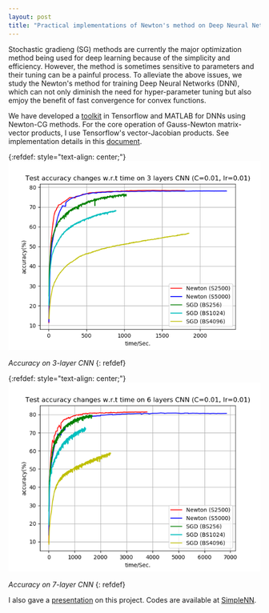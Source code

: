 ```yaml
---
layout: post
title: "Practical implementations of Newton's method on Deep Neural Network (in progress)"
---
```


Stochastic gradieng (SG) methods are currently the major optimization method being used for deep learning because of the simplicity and efficiency. However, the method is sometimes sensitive to parameters and their tuning can be a painful process. To alleviate the above issues, we study the Newton's method for training Deep Neural Networks (DNN), which can not only diminish the need for hyper-parameter tuning but also emjoy the benefit of fast convergence for convex functions.

We have developed a [toolkit](https://github.com/cjlin1/simpleNN) in Tensorflow and MATLAB for DNNs using Newton-CG methods. For the core operation of Gauss-Newton matrix-vector products, I use Tensorflow's vector-Jacobian products. See implementation details in this [document](/assets/pdf/Calculating_Gauss_Newton_Matrix_Vector_product_by_Vector_Jacobian_Products.pdf).

{:refdef: style="text-align: center;"}
![Accuracy on 3-layer CNN](/assets/images/accu_3layers.png)

*Accuracy on 3-layer CNN*
{: refdef}

{:refdef: style="text-align: center;"}
![Accuracy on 7-layer CNN](/assets/images/accu_7layers.png)

*Accuracy on 7-layer CNN*
{: refdef}

I also gave a [presentation](/assets/pdf/Newton_methods.pdf) on this project. Codes are available at [SimpleNN](https://github.com/cjlin1/simpleNN).
